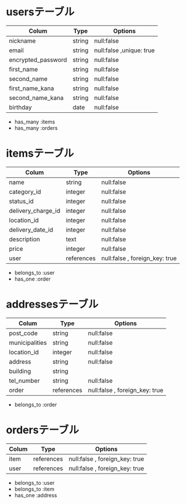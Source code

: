 # usersテーブル
|Colum             |  Type|                  Options|
|------------------|------|-------------------------|
|nickname          |string|null:false               |
|email             |string|null:false ,unique: true |
|encrypted_password|string|null:false               |
|first_name        |string|null:false               |
|second_name       |string|null:false               |
|first_name_kana   |string|null:false               |
|second_name_kana  |string|null:false               |
|birthday          |date  |null:false               |

- has_many :items
- has_many :orders

# itemsテーブル
|Colum             |      Type|                       Options|
|------------------|----------|------------------------------|
|name              |string    |null:false                    |
|category_id       |integer   |null:false                    |
|status_id         |integer   |null:false                    |
|delivery_charge_id|integer   |null:false                    |
|location_id       |integer   |null:false                    |
|delivery_date_id  |integer   |null:false                    |
|description       |text      |null:false                    |
|price             |integer   |null:false                    |
|user              |references|null:false , foreign_key: true|

- belongs_to :user
- has_one :order


# addressesテーブル
|Colum             |      Type|                       Options|
|------------------|----------|------------------------------|
|post_code         |string    |null:false                    |
|municipalities    |string    |null:false                    |
|location_id       |integer   |null:false                    |
|address           |string    |null:false                    |
|building          |string    |                              |
|tel_number        |string    |null:false                    |
|order             |references|null:false , foreign_key: true|

- belongs_to :order

# ordersテーブル
|Colum             |      Type|                       Options|
|------------------|----------|------------------------------|
|item              |references|null:false , foreign_key: true|
|user              |references|null:false , foreign_key: true|

- belongs_to :user
- belongs_to :item
- has_one :address